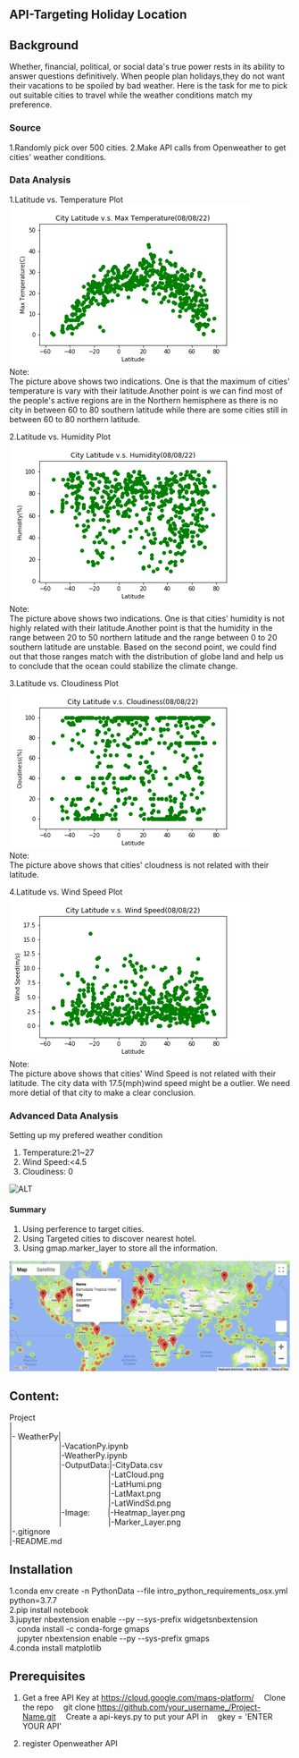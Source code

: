 ## API-Targeting Holiday Location


## Background
Whether, financial, political, or social data's true power rests in its ability to answer questions definitively. When people plan holidays,they do not want their vacations to be spoiled by bad weather. Here is the task for me to pick out suitable cities to travel while the weather conditions match my preference.


### Source

1.Randomly pick over 500 cities.
2.Make API calls from Openweather to get cities' weather conditions.


### Data Analysis

1.Latitude vs. Temperature Plot
![ALT](https://github.com/LynHJ/API/blob/bf09f21c59a5918d28f70d477b96aa4da4af3d8a/WeatherPy/Output%20Data/LatMaxt.png)  
Note:  
The picture above shows two indications. One is that the maximum of cities' temperature is vary with their latitude.Another point is we can find most of the people's active regions are in the Northern hemisphere as there is no city in between 60 to 80 southern latitude while there are some cities still in between 60 to 80 northern latitude.  

2.Latitude vs. Humidity Plot
![ALT](https://github.com/LynHJ/API/blob/bf09f21c59a5918d28f70d477b96aa4da4af3d8a/WeatherPy/Output%20Data/LatHumi.png)  
Note:  
The picture above shows two indications. One is that cities' humidity is not highly related with their latitude.Another point is that the humidity in the range between 20 to 50 northern latitude  and the range between 0 to 20 southern latitude are unstable. Based on the second point, we could find out that those ranges match with the distribution of globe land and help us to conclude that the ocean could stabilize the climate change.  

3.Latitude vs. Cloudiness Plot
![ALT](https://github.com/LynHJ/API/blob/bf09f21c59a5918d28f70d477b96aa4da4af3d8a/WeatherPy/Output%20Data/LatCloud.png)  
Note:  
The picture above shows that cities' cloudness is not related with their latitude.  

4.Latitude vs. Wind Speed Plot
![ALT](https://github.com/LynHJ/API/blob/bf09f21c59a5918d28f70d477b96aa4da4af3d8a/WeatherPy/Output%20Data/LatWindSd.png)  
Note:  
The picture above shows that cities' Wind Speed is not related with their latitude. The city data with 17.5(mph)wind speed might be a outlier. We need more detial of that city to make a clear conclusion.  

### Advanced Data Analysis

Setting up my prefered weather condition  
1. Temperature:21~27  
2. Wind Speed:<4.5  
3. Cloudiness: 0  

![ALT](https://github.com/LynHJ/API-Targeting-Holiday-Location/blob/0661cc4af97bbbf1dee09abbd93f650713a68221/WeatherPy/Image/Heatmap_layer.png)  

#### Summary

1. Using perference to target cities.  
2. Using Targeted cities to discover nearest hotel.  
3. Using gmap.marker_layer to store all the information. 

![ALT](https://github.com/LynHJ/API/blob/bf09f21c59a5918d28f70d477b96aa4da4af3d8a/WeatherPy/Image/Marker_Layer.png)

## Content:

Project  
|  
|-&nbsp;WeatherPy|  
|&emsp;&emsp;&emsp;&emsp;&emsp;&emsp;|-VacationPy.ipynb  
|&emsp;&emsp;&emsp;&emsp;&emsp;&emsp;|-WeatherPy.ipynb   
|&emsp;&emsp;&emsp;&emsp;&emsp;&emsp;|-OutputData:|-CityData.csv  
|&emsp;&emsp;&emsp;&emsp;&emsp;&emsp;|&emsp;&emsp;&emsp;&emsp;&emsp;&emsp;|-LatCloud.png  
|&emsp;&emsp;&emsp;&emsp;&emsp;&emsp;|&emsp;&emsp;&emsp;&emsp;&emsp;&emsp;|-LatHumi.png    
|&emsp;&emsp;&emsp;&emsp;&emsp;&emsp;|&emsp;&emsp;&emsp;&emsp;&emsp;&emsp;|-LatMaxt.png  
|&emsp;&emsp;&emsp;&emsp;&emsp;&emsp;|&emsp;&emsp;&emsp;&emsp;&emsp;&emsp;|-LatWindSd.png    
|&emsp;&emsp;&emsp;&emsp;&emsp;&emsp;|-Image:&emsp;&emsp;&nbsp;|-Heatmap_layer.png  
|&emsp;&emsp;&emsp;&emsp;&emsp;&emsp;|&emsp;&emsp;&emsp;&emsp;&emsp;&emsp;|-Marker_Layer.png  
|-.gitignore  
|-README.md  

## Installation

1.conda env create -n PythonData --file intro_python_requirements_osx.yml python=3.7.7  
2.pip install notebook  
3.jupyter nbextension enable --py --sys-prefix widgetsnbextension   
&emsp;conda install -c conda-forge gmaps  
&emsp;jupyter nbextension enable --py --sys-prefix gmaps  
4.conda install matplotlib 

## Prerequisites

1. Get a free API Key at https://cloud.google.com/maps-platform/
&emsp;Clone the repo
&emsp;git clone https://github.com/your_username_/Project-Name.git
&emsp;Create a api-keys.py to put your API in
&emsp;gkey = 'ENTER YOUR API'
 
2. register Openweather API



